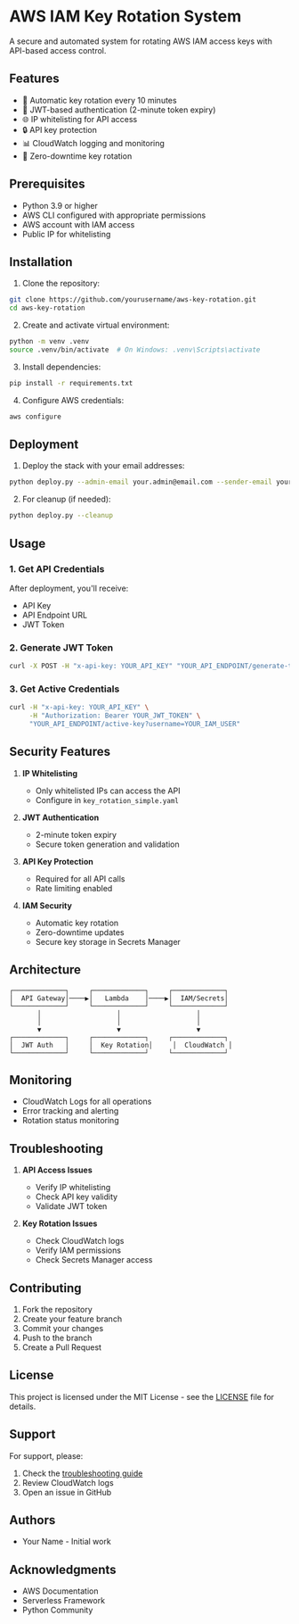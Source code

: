 # AWS IAM Key Rotation System

A secure and automated system for rotating AWS IAM access keys with API-based access control.

## Features

- 🔐 Automatic key rotation every 10 minutes
- 🔑 JWT-based authentication (2-minute token expiry)
- 🌐 IP whitelisting for API access
- 🔒 API key protection
- 📊 CloudWatch logging and monitoring
- 🔄 Zero-downtime key rotation

## Prerequisites

- Python 3.9 or higher
- AWS CLI configured with appropriate permissions
- AWS account with IAM access
- Public IP for whitelisting

## Installation

1. Clone the repository:
```bash
git clone https://github.com/yourusername/aws-key-rotation.git
cd aws-key-rotation
```

2. Create and activate virtual environment:
```bash
python -m venv .venv
source .venv/bin/activate  # On Windows: .venv\Scripts\activate
```

3. Install dependencies:
```bash
pip install -r requirements.txt
```

4. Configure AWS credentials:
```bash
aws configure
```

## Deployment

1. Deploy the stack with your email addresses:
```bash
python deploy.py --admin-email your.admin@email.com --sender-email your.sender@email.com
```

2. For cleanup (if needed):
```bash
python deploy.py --cleanup
```

## Usage

### 1. Get API Credentials

After deployment, you'll receive:
- API Key
- API Endpoint URL
- JWT Token

### 2. Generate JWT Token

```bash
curl -X POST -H "x-api-key: YOUR_API_KEY" "YOUR_API_ENDPOINT/generate-token"
```

### 3. Get Active Credentials

```bash
curl -H "x-api-key: YOUR_API_KEY" \
     -H "Authorization: Bearer YOUR_JWT_TOKEN" \
     "YOUR_API_ENDPOINT/active-key?username=YOUR_IAM_USER"
```

## Security Features

1. **IP Whitelisting**
   - Only whitelisted IPs can access the API
   - Configure in `key_rotation_simple.yaml`

2. **JWT Authentication**
   - 2-minute token expiry
   - Secure token generation and validation

3. **API Key Protection**
   - Required for all API calls
   - Rate limiting enabled

4. **IAM Security**
   - Automatic key rotation
   - Zero-downtime updates
   - Secure key storage in Secrets Manager

## Architecture

```
┌─────────────┐     ┌─────────────┐     ┌─────────────┐
│  API Gateway│────▶│   Lambda    │────▶│  IAM/Secrets│
└─────────────┘     └─────────────┘     └─────────────┘
       │                   │                   │
       │                   │                   │
       ▼                   ▼                   ▼
┌─────────────┐     ┌─────────────┐     ┌─────────────┐
│  JWT Auth   │     │  Key Rotation│     │  CloudWatch │
└─────────────┘     └─────────────┘     └─────────────┘
```

## Monitoring

- CloudWatch Logs for all operations
- Error tracking and alerting
- Rotation status monitoring

## Troubleshooting

1. **API Access Issues**
   - Verify IP whitelisting
   - Check API key validity
   - Validate JWT token

2. **Key Rotation Issues**
   - Check CloudWatch logs
   - Verify IAM permissions
   - Check Secrets Manager access

## Contributing

1. Fork the repository
2. Create your feature branch
3. Commit your changes
4. Push to the branch
5. Create a Pull Request

## License

This project is licensed under the MIT License - see the [LICENSE](LICENSE) file for details.

## Support

For support, please:
1. Check the [troubleshooting guide](#troubleshooting)
2. Review CloudWatch logs
3. Open an issue in GitHub

## Authors

- Your Name - Initial work

## Acknowledgments

- AWS Documentation
- Serverless Framework
- Python Community 
